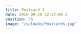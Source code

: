 ```yaml
---
title: Postcard 1
date: 2016-09-28 22:57:00 Z
position: 36
image: "/uploads/Postcards.jpg"
---
```


